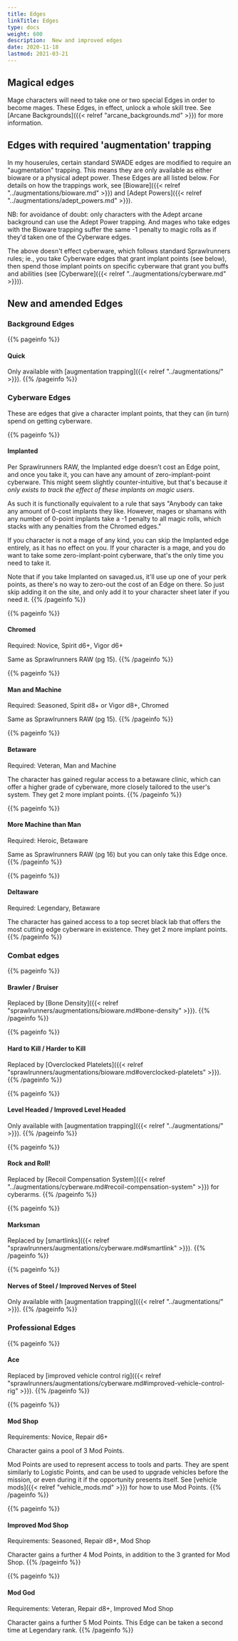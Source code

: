 ```yaml
--- 
title: Edges 
linkTitle: Edges
type: docs     
weight: 600 
description:  New and improved edges 
date: 2020-11-18 
lastmod: 2021-03-21
--- 
```


## Magical edges

Mage characters will need to take one or two special Edges in order to become mages. These Edges, in effect, unlock a whole skill tree. See [Arcane Backgrounds]({{< relref "arcane_backgrounds.md" >}}) for more information.

## Edges with required 'augmentation' trapping

In my houserules, certain standard SWADE edges are modified to require an "augmentation" trapping. This means they are only available as either bioware or a physical adept power. These Edges are all listed below. For details on how the trappings work, see [Bioware]({{< relref "../augmentations/bioware.md" >}}) and [Adept Powers]({{< relref "../augmentations/adept_powers.md" >}}).

NB: for avoidance of doubt: only characters with the Adept arcane background can use the Adept Power trapping. And mages who take edges with the Bioware trapping suffer the same -1 penalty to magic rolls as if they'd taken one of the Cyberware edges.

The above doesn't effect cyberware, which follows standard Sprawlrunners rules; ie., you take Cyberware edges that grant implant points (see below), then spend those implant points on specific cyberware that grant you buffs and abilities (see [Cyberware]({{< relref "../augmentations/cyberware.md" >}})).

## New and amended Edges

### Background Edges

{{% pageinfo %}}
#### Quick

Only available with [augmentation trapping]({{< relref "../augmentations/" >}}).
{{% /pageinfo %}} 

### Cyberware Edges

These are edges that give a character implant points, that they can (in turn) spend on getting cyberware.

{{% pageinfo %}}
#### Implanted

Per Sprawlrunners RAW, the Implanted edge doesn’t cost an Edge point, and once you take it, you can have any amount of zero-implant-point cyberware. This might seem slightly counter-intuitive, but that's because *it only exists to track the effect of these implants on magic users*. 

As such it is functionally equivalent to a rule that says "Anybody can take any amount of 0-cost implants they like. However, mages or shamans with any number of 0-point implants take a -1 penalty to all magic rolls, which stacks with any penalties from the Chromed edges." 

If you character is not a mage of any kind, you can skip the Implanted edge entirely, as it has no effect on you. If your character is a mage, and you do want to take some zero-implant-point cyberware, that's the only time you need to take it. 

Note that if you take Implanted on savaged.us, it'll use up one of your perk points, as there's no way to zero-out the cost of an Edge on there. So just skip adding it on the site, and only add it to your character sheet later if you need it.
{{% /pageinfo %}} 

{{% pageinfo %}}
#### Chromed 
Required: Novice, Spirit d6+, Vigor d6+

Same as Sprawlrunners RAW (pg 15).
{{% /pageinfo %}} 

{{% pageinfo %}} 
#### Man and Machine
Required: Seasoned, Spirit d8+ or Vigor d8+, Chromed

Same as Sprawlrunners RAW (pg 15).
{{% /pageinfo %}}

{{% pageinfo %}}
#### Betaware
Required: Veteran, Man and Machine

The character has gained regular access to a betaware clinic, which can offer a higher grade of cyberware, more closely tailored to the user's system. They get 2 more implant points.
{{% /pageinfo %}}

{{% pageinfo %}}
#### More Machine than Man
Required: Heroic, Betaware

Same as Sprawlrunners RAW (pg 16) but you can only take this Edge once.
{{% /pageinfo %}}

{{% pageinfo %}}
#### Deltaware
Required: Legendary, Betaware

The character has gained access to a top secret black lab that offers the most cutting edge cyberware in existence. They get 2 more implant points.
{{% /pageinfo %}} 


### Combat edges

{{% pageinfo %}}
#### Brawler / Bruiser

Replaced by [Bone Density]({{< relref "sprawlrunners/augmentations/bioware.md#bone-density" >}}).
{{% /pageinfo %}}

{{% pageinfo %}}
#### Hard to Kill / Harder to Kill

Replaced by [Overclocked Platelets]({{< relref "sprawlrunners/augmentations/bioware.md#overclocked-platelets" >}}).
{{% /pageinfo %}}

{{% pageinfo %}}
#### Level Headed / Improved Level Headed

Only available with [augmentation trapping]({{< relref "../augmentations/" >}}).
{{% /pageinfo %}} 

{{% pageinfo %}}
#### Rock and Roll!

Replaced by [Recoil Compensation System]({{< relref "../augmentations/cyberware.md#recoil-compensation-system" >}}) for cyberarms.
{{% /pageinfo %}} 

{{% pageinfo %}}
#### Marksman

Replaced by [smartlinks]({{< relref "sprawlrunners/augmentations/cyberware.md#smartlink" >}}).
{{% /pageinfo %}}

{{% pageinfo %}}
#### Nerves of Steel / Improved Nerves of Steel

Only available with [augmentation trapping]({{< relref "../augmentations/" >}}).
{{% /pageinfo %}} 

### Professional Edges

{{% pageinfo %}}
#### Ace
Replaced by [improved vehicle control rig]({{< relref "sprawlrunners/augmentations/cyberware.md#improved-vehicle-control-rig" >}}).
{{% /pageinfo %}}

{{% pageinfo %}}
#### Mod Shop
Requirements: Novice, Repair d6+

Character gains a pool of 3 Mod Points.

Mod Points are used to represent access to tools and parts. They are spent similarly to Logistic Points, and can be used to upgrade vehicles before the mission, or even during it if the opportunity presents itself. See [vehicle mods]({{< relref "vehicle_mods.md" >}}) for how to use Mod Points.
{{% /pageinfo %}} 

{{% pageinfo %}}
#### Improved Mod Shop
Requirements: Seasoned, Repair d8+, Mod Shop 

Character gains a further 4 Mod Points, in addition to the 3 granted for Mod Shop.
{{% /pageinfo %}} 

{{% pageinfo %}}
#### Mod God
Requirements: Veteran, Repair d8+, Improved Mod Shop

Character gains a further 5 Mod Points. This Edge can be taken a second time at Legendary rank.
{{% /pageinfo %}} 



